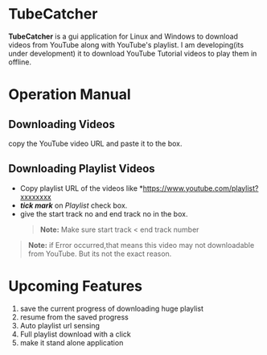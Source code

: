 # TubeCatcher

**TubeCatcher**  is a gui application for Linux and Windows to download videos from YouTube along with YouTube's playlist. I am developing(its under development) it to download YouTube Tutorial videos to play them in offline.

# Operation Manual

## Downloading Videos
copy the YouTube video URL and paste it to the box.

## Downloading Playlist Videos

 - Copy playlist URL of the videos like
   *https://www.youtube.com/playlist?xxxxxxxx
 - ***tick mark*** on  *Playlist* check box.
 - give the start track no and end track no in the box.
	 > **Note:** Make sure start track < end track number

> **Note:** if Error occurred,that means this video may not downloadable from YouTube. But its not the exact reason.

# Upcoming Features

 1. save the current progress of downloading huge playlist
 2. resume from the saved progress
 3. Auto playlist url sensing
 4. Full playlist download with a click
 5. make it stand alone application
 
